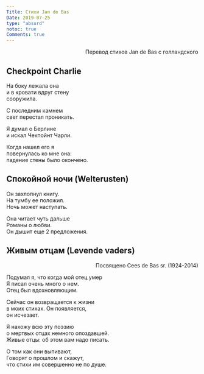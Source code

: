 ```yaml
---
Title: Стихи Jan de Bas
Date: 2019-07-25
type: "absurd"
notoc: true
Comments: true
---
```


<div style="text-align: right"> Перевод стихов Jan de Bas c голландского</div>

## Checkpoint Charlie

На боку лежала она<br>
и в кровати вдруг стену<br>
сооружила.

С последним камнем<br>
свет перестал проникать.

Я думал о Берлине<br>
и искал Чекпойнт Чарли.<br>

Когда нашел его я<br>
повернулась ко мне она:<br>
падение стены было окончено.

## Спокойной ночи (Welterusten)

Он захлопнул книгу.<br>
На тумбу ее положил.<br>
Ночь может наступать.<br>

Она читает чуть дальше<br>
Романы о любви.<br>
Он дышит еще 2 предложения.

## Живым отцам (Levende vaders)

<div style="text-align: right"> Посвящено Cees de Bas sr. (1924-2014)</div>

Подумал я, что когда мой отец умер<br>
Я писал очень много о нем.<br>
Отец был вдохновляющим.

Сейчас он возвращается к жизни<br>
в моих стихах. Он появляется,<br>
он исчезает.

Я нахожу всю эту поэзию<br>
о мертвых отцах немного опоздавшей.<br>
Живые отцы: об этом вам надо писать.<br>

О том как они выпивают,<br>
Говорят о прошлом и скажут,<br>
что стихи им совершенно не по душе.
